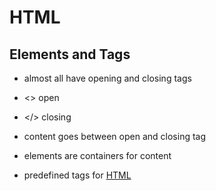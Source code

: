 # HTML

## Elements and Tags

- almost all have opening and closing tags
- <> open
- </> closing
- content goes between open and closing tag
- elements are containers for content

- predefined tags for [HTML](https://developer.mozilla.org/en-US/docs/Web/HTML/Element)